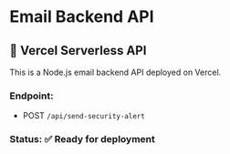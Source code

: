 # Email Backend API

## 🚀 Vercel Serverless API

This is a Node.js email backend API deployed on Vercel.

### Endpoint:
- POST `/api/send-security-alert`

### Status: ✅ Ready for deployment
